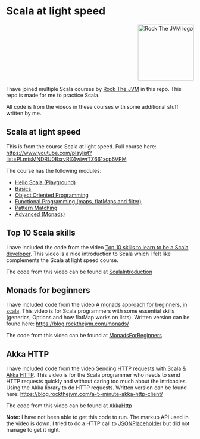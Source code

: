 # Scala at light speed

<p align="right">
    <a href="https://rockthejvm.com/">
        <img src="https://www.filepicker.io/api/file/oZt3ZMwpTRuvR4k04o21" alt="Rock The JVM logo" height="150" width="150"/>
    </a>
</p>

I have joined multiple Scala courses by [Rock The JVM](https://www.youtube.com/@rockthejvm) in this repo. This repo is made for me to practice Scala.

All code is from the videos in these courses with some additional stuff written by me.

## Scala at light speed

This is from the course Scala at light speed. Full course here: https://www.youtube.com/playlist?list=PLmtsMNDRU0BxryRX4wiwrTZ661xcp6VPM

The course has the following modules:
* [Hello Scala (Playground)](src/main/scala/com/rockthejvm/Playground.scala)
* [Basics](src/main/scala/com/rockthejvm/Basics.scala)
* [Object Oriented Programming](src/main/scala/com/rockthejvm/ObjectOrientation.scala)
* [Functional Programming (maps, flatMaps and filter)](src/main/scala/com/rockthejvm/FunctionProgramming.scala)
* [Pattern Matching](src/main/scala/com/rockthejvm/PatternMatching.scala)
* [Advanced (Monads)](src/main/scala/com/rockthejvm/Advanced.scala)

## Top 10 Scala skills

I have included the code from the video 
[Top 10 skills to learn to be a Scala developer](https://www.youtube.com/watch?v=kVDgurLi-CA). 
This video is a nice introduction to Scala which I felt like complements the Scala at light speed course. 

The code from this video can be found at [ScalaIntroduction](src/main/scala/com/rockthejvm/ScalaIntroduction.scala)

## Monads for beginners

I have included code from the video 
[A monads approach for beginners, in scala](https://www.youtube.com/watch?v=d-dy1x33moA).
This video is for Scala programmers with some essential skills (generics, Options and how flatMap works on lists).
Written version can be found here: https://blog.rockthejvm.com/monads/

The code from this video can be found at [MonadsForBeginners](com/rockthejvm/MonadsForBeginners.scala)

## Akka HTTP

I have included code from the video 
[Sending HTTP requests with Scala & Akka HTTP](https://www.youtube.com/watch?v=Agze0Ule5_0).
This video is for the Scala programmer who needs to send HTTP requests quickly and without caring too much about the 
intricacies. Using the Akka library to do HTTP requests. Written version can be found here: 
https://blog.rockthejvm.com/a-5-minute-akka-http-client/

The code from this video can be found at [AkkaHttp](com/rockthejvm/AkkaHttp.scala)

**Note:** I have not been able to get this code to run. The markup API used in the video is down. I tried to do a 
HTTP call to [JSONPlaceholder](https://jsonplaceholder.typicode.com/) but did not manage to get it right.